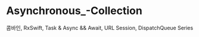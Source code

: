 # Asynchronous_-Collection
콤바인, RxSwift, Task &amp; Async &amp;&amp; Await, URL Session, DispatchQueue Series 
